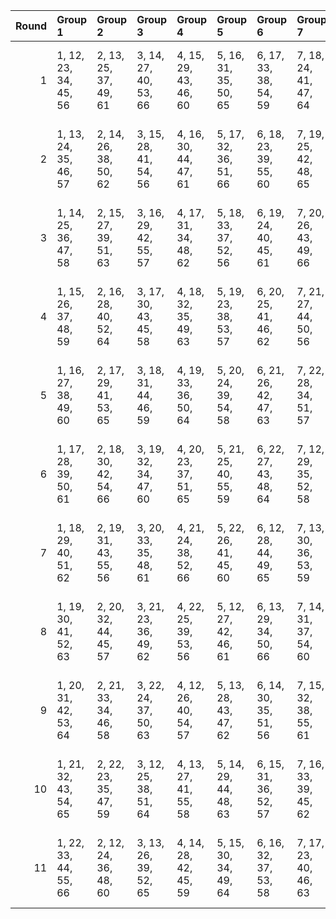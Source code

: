 |   Round | Group 1               | Group 2               | Group 3               | Group 4               | Group 5               | Group 6               | Group 7               | Group 8               | Group 9               | Group 10               | Group 11               |
|--------:|:----------------------|:----------------------|:----------------------|:----------------------|:----------------------|:----------------------|:----------------------|:----------------------|:----------------------|:-----------------------|:-----------------------|
|       1 | 1, 12, 23, 34, 45, 56 | 2, 13, 25, 37, 49, 61 | 3, 14, 27, 40, 53, 66 | 4, 15, 29, 43, 46, 60 | 5, 16, 31, 35, 50, 65 | 6, 17, 33, 38, 54, 59 | 7, 18, 24, 41, 47, 64 | 8, 19, 26, 44, 51, 58 | 9, 20, 28, 36, 55, 63 | 10, 21, 30, 39, 48, 57 | 11, 22, 32, 42, 52, 62 |
|       2 | 1, 13, 24, 35, 46, 57 | 2, 14, 26, 38, 50, 62 | 3, 15, 28, 41, 54, 56 | 4, 16, 30, 44, 47, 61 | 5, 17, 32, 36, 51, 66 | 6, 18, 23, 39, 55, 60 | 7, 19, 25, 42, 48, 65 | 8, 20, 27, 34, 52, 59 | 9, 21, 29, 37, 45, 64 | 10, 22, 31, 40, 49, 58 | 11, 12, 33, 43, 53, 63 |
|       3 | 1, 14, 25, 36, 47, 58 | 2, 15, 27, 39, 51, 63 | 3, 16, 29, 42, 55, 57 | 4, 17, 31, 34, 48, 62 | 5, 18, 33, 37, 52, 56 | 6, 19, 24, 40, 45, 61 | 7, 20, 26, 43, 49, 66 | 8, 21, 28, 35, 53, 60 | 9, 22, 30, 38, 46, 65 | 10, 12, 32, 41, 50, 59 | 11, 13, 23, 44, 54, 64 |
|       4 | 1, 15, 26, 37, 48, 59 | 2, 16, 28, 40, 52, 64 | 3, 17, 30, 43, 45, 58 | 4, 18, 32, 35, 49, 63 | 5, 19, 23, 38, 53, 57 | 6, 20, 25, 41, 46, 62 | 7, 21, 27, 44, 50, 56 | 8, 22, 29, 36, 54, 61 | 9, 12, 31, 39, 47, 66 | 10, 13, 33, 42, 51, 60 | 11, 14, 24, 34, 55, 65 |
|       5 | 1, 16, 27, 38, 49, 60 | 2, 17, 29, 41, 53, 65 | 3, 18, 31, 44, 46, 59 | 4, 19, 33, 36, 50, 64 | 5, 20, 24, 39, 54, 58 | 6, 21, 26, 42, 47, 63 | 7, 22, 28, 34, 51, 57 | 8, 12, 30, 37, 55, 62 | 9, 13, 32, 40, 48, 56 | 10, 14, 23, 43, 52, 61 | 11, 15, 25, 35, 45, 66 |
|       6 | 1, 17, 28, 39, 50, 61 | 2, 18, 30, 42, 54, 66 | 3, 19, 32, 34, 47, 60 | 4, 20, 23, 37, 51, 65 | 5, 21, 25, 40, 55, 59 | 6, 22, 27, 43, 48, 64 | 7, 12, 29, 35, 52, 58 | 8, 13, 31, 38, 45, 63 | 9, 14, 33, 41, 49, 57 | 10, 15, 24, 44, 53, 62 | 11, 16, 26, 36, 46, 56 |
|       7 | 1, 18, 29, 40, 51, 62 | 2, 19, 31, 43, 55, 56 | 3, 20, 33, 35, 48, 61 | 4, 21, 24, 38, 52, 66 | 5, 22, 26, 41, 45, 60 | 6, 12, 28, 44, 49, 65 | 7, 13, 30, 36, 53, 59 | 8, 14, 32, 39, 46, 64 | 9, 15, 23, 42, 50, 58 | 10, 16, 25, 34, 54, 63 | 11, 17, 27, 37, 47, 57 |
|       8 | 1, 19, 30, 41, 52, 63 | 2, 20, 32, 44, 45, 57 | 3, 21, 23, 36, 49, 62 | 4, 22, 25, 39, 53, 56 | 5, 12, 27, 42, 46, 61 | 6, 13, 29, 34, 50, 66 | 7, 14, 31, 37, 54, 60 | 8, 15, 33, 40, 47, 65 | 9, 16, 24, 43, 51, 59 | 10, 17, 26, 35, 55, 64 | 11, 18, 28, 38, 48, 58 |
|       9 | 1, 20, 31, 42, 53, 64 | 2, 21, 33, 34, 46, 58 | 3, 22, 24, 37, 50, 63 | 4, 12, 26, 40, 54, 57 | 5, 13, 28, 43, 47, 62 | 6, 14, 30, 35, 51, 56 | 7, 15, 32, 38, 55, 61 | 8, 16, 23, 41, 48, 66 | 9, 17, 25, 44, 52, 60 | 10, 18, 27, 36, 45, 65 | 11, 19, 29, 39, 49, 59 |
|      10 | 1, 21, 32, 43, 54, 65 | 2, 22, 23, 35, 47, 59 | 3, 12, 25, 38, 51, 64 | 4, 13, 27, 41, 55, 58 | 5, 14, 29, 44, 48, 63 | 6, 15, 31, 36, 52, 57 | 7, 16, 33, 39, 45, 62 | 8, 17, 24, 42, 49, 56 | 9, 18, 26, 34, 53, 61 | 10, 19, 28, 37, 46, 66 | 11, 20, 30, 40, 50, 60 |
|      11 | 1, 22, 33, 44, 55, 66 | 2, 12, 24, 36, 48, 60 | 3, 13, 26, 39, 52, 65 | 4, 14, 28, 42, 45, 59 | 5, 15, 30, 34, 49, 64 | 6, 16, 32, 37, 53, 58 | 7, 17, 23, 40, 46, 63 | 8, 18, 25, 43, 50, 57 | 9, 19, 27, 35, 54, 62 | 10, 20, 29, 38, 47, 56 | 11, 21, 31, 41, 51, 61 |